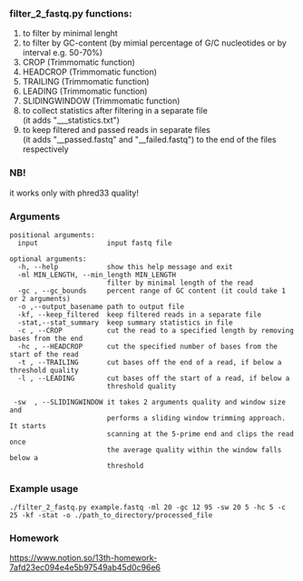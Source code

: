 ### filter_2_fastq.py functions:    
1. to filter by minimal lenght  
2. to filter by GC-content (by mimial percentage of G/C nucleotides or by interval e.g. 50-70%)  
3. CROP (Trimmomatic function)  
4. HEADCROP (Trimmomatic function) 
5. TRAILING (Trimmomatic function) 
6. LEADING (Trimmomatic function) 
7. SLIDINGWINDOW (Trimmomatic function)   
8. to collect statistics after filtering in a separate file  
  (it adds "\_\__statistics.txt")  
9. to keep filtered and passed reads in separate files  
  (it adds "\_\_passed.fastq" and "\_\_failed.fastq") to the end of the files respectively   

### NB!  
it works only with phred33 quality!  

### Arguments  
```
positional arguments:  
  input                 input fastq file  

optional arguments:  
  -h, --help            show this help message and exit  
  -ml MIN_LENGTH, --min_length MIN_LENGTH  
                        filter by minimal length of the read  
  -gc , --gc_bounds     percent range of GC content (it could take 1 or 2 arguments)    
  -o ,--output_basename path to output file  
  -kf, --keep_filtered  keep filtered reads in a separate file  
  -stat,--stat_summary  keep summary statistics in file  
  -c , --CROP           cut the read to a specified length by removing bases from the end  
  -hc , --HEADCROP      cut the specified number of bases from the start of the read  
  -t , --TRAILING       cut bases off the end of a read, if below a threshold quality  
  -l , --LEADING        cut bases off the start of a read, if below a
                        threshold quality  
 
 -sw  , --SLIDINGWINDOW it takes 2 arguments quality and window size and
                        performs a sliding window trimming approach. It starts
                        scanning at the 5-prime end and clips the read once
                        the average quality within the window falls below a
                        threshold  

```
### Example usage  

```
./filter_2_fastq.py example.fastq -ml 20 -gc 12 95 -sw 20 5 -hc 5 -c 25 -kf -stat -o ./path_to_directory/processed_file  
```

### Homework  
https://www.notion.so/13th-homework-7afd23ec094e4e5b97549ab45d0c96e6  
